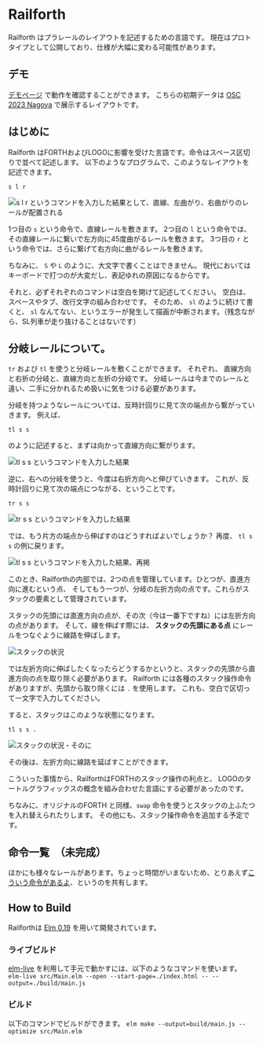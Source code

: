 # Railforth
Railforth はプラレールのレイアウトを記述するための言語です。
現在はプロトタイプとして公開しており、仕様が大幅に変わる可能性があります。

## デモ
[デモページ](https://akamah.github.io/proto-railforth/) で動作を確認することができます。
こちらの初期データは [OSC 2023 Nagoya](https://event.ospn.jp/osc2023-nagoya/) で展示するレイアウトです。

## はじめに
Railforth はFORTHおよびLOGOに影響を受けた言語です。命令はスペース区切りで並べて記述します。
以下のようなプログラムで、このようなレイアウトを記述できます。

```
s l r
```

<img src="./doc/img/slr.png" alt="s l r というコマンドを入力した結果として、直線、左曲がり、右曲がりのレールが配置される">

1つ目の `s` という命令で、直線レールを敷きます。
2つ目の `l` という命令では、その直線レールに繋いで左方向に45度曲がるレールを敷きます。
3つ目の `r` という命令では、さらに繋げて右方向に曲がるレールを敷きます。

ちなみに、 `S` や `L` のように、大文字で書くことはできません。
現代においてはキーボードで打つのが大変だし、表記ゆれの原因になるからです。

それと、必ずそれぞれのコマンドは空白を開けて記述してください。
空白は、スペースやタブ、改行文字の組み合わせです。
そのため、 `sl` のように続けて書くと、 `sl` なんてない、というエラーが発生して描画が中断されます。（残念ながら、SL列車が走り抜けることはないです）

## 分岐レールについて。
`tr` および `tl` を使うと分岐レールを敷くことができます。
それぞれ、 直線方向と右折の分岐と、直線方向と左折の分岐です。
分岐レールは今までのレールと違い、二手に分かれるため扱いに気をつける必要があります。

分岐を持つようなレールについては、反時計回りに見て次の端点から繋がっていきます。
例えば、

```
tl s s
```

のように記述すると、まずは向かって直線方向に繋がります。

<img src="./doc/img/tlss.png" alt="tl s s というコマンドを入力した結果">

逆に、右への分岐を使うと、今度は右折方向へと伸びていきます。
これが、反時計回りに見て次の端点につながる、ということです。

```
tr s s
```

<img src="./doc/img/trss.png" alt="tr s s というコマンドを入力した結果">

では、もう片方の端点から伸ばすのはどうすればよいでしょうか？
再度、 `tl s s` の例に戻ります。

<img src="./doc/img/tlss.png" alt="tl s s というコマンドを入力した結果、再掲">

このとき、Railforthの内部では、2つの点を管理しています。ひとつが、直進方向に進むという点、
そしてもう一つが、分岐の左折方向の点です。これらがスタックの要素として管理されています。

スタックの先頭には直進方向の点が、その次（今は一番下ですね）には左折方向の点があります。
そして、線を伸ばす際には、 **スタックの先頭にある点** にレールをつなぐように線路を伸ばします。

<img src="./doc/img/stack.png" alt="スタックの状況">

では左折方向に伸ばしたくなったらどうするかというと、スタックの先頭から直進方向の点を取り除く必要があります。
Railforth には各種のスタック操作命令がありますが、先頭から取り除くには `.` を使用します。
これも、空白で区切って一文字で入力してください。

すると、スタックはこのような状態になります。

`tl s s .`

<img src="./doc/img/drop.png" alt="スタックの状況・そのに">

その後は、左折方向に線路を延ばすことができます。

こういった事情から、RailforthはFORTHのスタック操作の利点と、
LOGOのタートルグラフィックスの概念を組み合わせた言語にする必要があったのです。

ちなみに、オリジナルのFORTH と同様、`swap` 命令を使うとスタックの上ふたつを入れ替えられたりします。
その他にも、スタック操作命令を追加する予定です。

## 命令一覧　（未完成）
ほかにも様々なレールがあります。ちょっと時間がいまないため、とりあえず[こういう命令があるよ](https://github.com/akamah/proto-railforth/blob/754fbe3b8e674ec0976925f699c7db4162aa810f/src/Forth/Interpreter.elm#L82-L125)、というのを共有します。


## How to Build
Railforthは [Elm 0.19](https://elm-lang.org) を用いて開発されています。

### ライブビルド
[elm-live](https://www.elm-live.com) を利用して手元で動かすには、以下のようなコマンドを使います。
```elm-live src/Main.elm --open --start-page=./index.html -- --output=./build/main.js```

### ビルド
以下のコマンドでビルドができます。
```elm make --output=build/main.js --optimize src/Main.elm```
